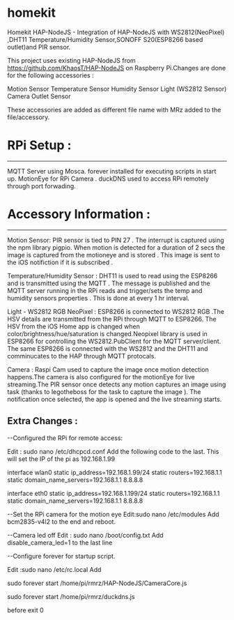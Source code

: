# homekit

Homekit HAP-NodeJS - Integration of HAP-NodeJS with WS2812(NeoPixel) ,DHT11 Temperature/Humidity Sensor,SONOFF S20(ESP8266 based outlet)and PIR sensor.

This project uses existing HAP-NodeJS from https://github.com/KhaosT/HAP-NodeJS on Raspberry Pi.Changes are done for the following accessories :

Motion Sensor
Temperature Sensor
Humidity Sensor
Light (WS2812 Sensor)
Camera
Outlet Sensor

These accessories are added as different file name with MRz added to the file/accessory.

# RPi Setup :
------------
MQTT Server using Mosca.
forever installed for executing scripts in start up.
MotionEye for RPi Camera .
duckDNS used to access RPi remotely through port forwading.


# Accessory Information :
---------------------
Motion Sensor:
PIR sensor is tied to PIN 27 . The interrupt is captured using the npm library pigpio. When motion is detected for a duration of 2 secs the image is captured from the motioneye and is stored . This image is sent to the iOS notifiction if it is subscribed .

Temperature/Humidity Sensor :
DHT11 is used to read using the ESP8266 and is transmitted using the MQTT . The message is published and the MQTT server running in the RPi reads and trigger/sets the temp and humidity sensors properties . This is done at every 1 hr interval.

Light - WS2812 RGB NeoPixel :
ESP8266 is connected to WS2812 RGB .The HSV details are transmitted from the RPi through MQTT to ESP8266. The HSV from the iOS Home app is changed when color/brightness/hue/saturation is changed.Neopixel library is used in ESP8266 for controlling the WS2812.PubClient for the MQTT server/client. The same ESP8266 is connected with the WS2812 and the DHT11 and comminucates to the HAP through MQTT protocals.

Camera :
Raspi Cam used to capture the image once motion detection happens.The camera is also configured for the motionEye for live streaming.The PIR sensor once detects any motion captures an image using task (thanks to legotheboss for the task to capture the image ). The notification once selected, the app is opened and the live streaming starts.


Extra Changes :
----------------

--Configured the RPi for remote access:

Edit : sudo nano /etc/dhcpcd.conf
Add the following code to the last. This will set the IP of the pi as 192.168.1.99

interface wlan0
static ip_address=192.168.1.99/24
static routers=192.168.1.1
static domain_name_servers=192.168.1.1 8.8.8.8

interface eth0
static ip_address=192.168.1.199/24
static routers=192.168.1.1
static domain_name_servers=192.168.1.1 8.8.8.8

--Set the RPi camera for the motion eye
Edit:sudo nano /etc/modules
Add bcm2835-v4l2 to the end 
and reboot. 

--Camera led off 
Edit : sudo nano /boot/config.txt
Add 
disable_camera_led=1 
to the last line 

--Configure forever for startup script.

Edit :sudo nano /etc/rc.local 
Add 

sudo forever start /home/pi/rmrz/HAP-NodeJS/CameraCore.js 

sudo forever start /home/pi/rmrz/duckdns.js

before exit 0

